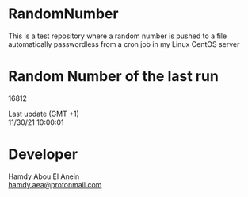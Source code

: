 # RandomNumber    
This is a test repository where a random number is pushed to a file automatically passwordless from a cron job in my Linux CentOS server    
# Random Number of the last run   
16812
      
Last update (GMT +1)    
11/30/21 10:00:01
# Developer    
Hamdy Abou El Anein   
hamdy.aea@protonmail.com
